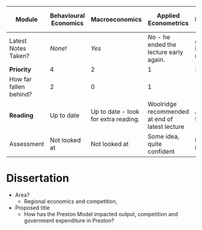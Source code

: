 
| Module                 | Behavioural Economics | Macroeconomics                       | Applied Econometrics                           | Public Enterprise and Reg | Modern Theories of Money                |
| ---------------------- | --------------------- | ------------------------------------ | ---------------------------------------------- | ------------------------- | --------------------------------------- |
| Latest Notes Taken?    | *None*!               | *Yes*                                | *No* - he ended the lecture early again.       | *No* - Lecture 5 needed   | *No* - some notes taken in class        |
| **Priority**           | 4                     | 2                                    | 1                                              | 5                         | 3                                       |
| How far fallen behind? | 2                     | 0                                    | 1                                              | 1                         | 1                                       |
| **Reading**            | Up to date            | Up to date - look for extra reading. | Woolridge recommended at end of latest lecture | Almost finished           | Up to date - extra reading recommended. |
| Assessment             | Not looked at         | Not looked at                        | Some idea, quite confident                     | Not looked at             | Not looked at                           |
# Dissertation
- Area?
	- Regional economics and competition,
- Proposed title
	- How has the Preston Model impacted output, competition and government expenditure in Preston?